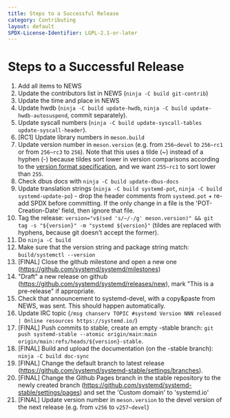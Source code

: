 ```yaml
---
title: Steps to a Successful Release
category: Contributing
layout: default
SPDX-License-Identifier: LGPL-2.1-or-later
---
```


# Steps to a Successful Release

1. Add all items to NEWS
2. Update the contributors list in NEWS (`ninja -C build git-contrib`)
3. Update the time and place in NEWS
4. Update hwdb (`ninja -C build update-hwdb`, `ninja -C build update-hwdb-autosuspend`, commit separately).
5. Update syscall numbers (`ninja -C build update-syscall-tables update-syscall-header`).
6. [RC1] Update library numbers in `meson.build`
7. Update version number in `meson.version` (e.g. from `256~devel` to `256~rc1` or from `256~rc3` to `256`). Note that this uses a tilde (\~) instead of a hyphen (-) because tildes sort lower in version comparisons according to the [version format specification](https://uapi-group.org/specifications/specs/version_format_specification/), and we want `255~rc1` to sort lower than `255`.
8. Check dbus docs with `ninja -C build update-dbus-docs`
9. Update translation strings (`ninja -C build systemd-pot`, `ninja -C build systemd-update-po`) - drop the header comments from `systemd.pot` + re-add SPDX before committing. If the only change in a file is the 'POT-Creation-Date' field, then ignore that file.
10. Tag the release: `version="v$(sed 's/~/-/g' meson.version)" && git tag -s "${version}" -m "systemd ${version}"` (tildes are replaced with hyphens, because git doesn't accept the former).
11. Do `ninja -C build`
12. Make sure that the version string and package string match: `build/systemctl --version`
13. [FINAL] Close the github milestone and open a new one (https://github.com/systemd/systemd/milestones)
14. "Draft" a new release on github (https://github.com/systemd/systemd/releases/new), mark "This is a pre-release" if appropriate.
15. Check that announcement to systemd-devel, with a copy&paste from NEWS, was sent. This should happen automatically.
16. Update IRC topic (`/msg chanserv TOPIC #systemd Version NNN released | Online resources https://systemd.io/`)
17. [FINAL] Push commits to stable, create an empty -stable branch: `git push systemd-stable --atomic origin/main:main origin/main:refs/heads/${version}-stable`.
18. [FINAL] Build and upload the documentation (on the -stable branch): `ninja -C build doc-sync`
19. [FINAL] Change the default branch to latest release (https://github.com/systemd/systemd-stable/settings/branches).
20. [FINAL] Change the Github Pages branch in the stable repository to the newly created branch (https://github.com/systemd/systemd-stable/settings/pages) and set the 'Custom domain' to 'systemd.io'
21. [FINAL] Update version number in `meson.version` to the devel version of the next release (e.g. from `v256` to `v257~devel`)
